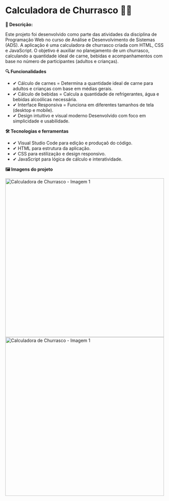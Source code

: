 # Calculadora de Churrasco 🥩🔥

<b>📍 Descrição:</b><p>Este projeto foi desenvolvido como parte das atividades da disciplina de Programação Web no curso de Análise e Desenvolvimento de Sistemas (ADS). A aplicação é uma calculadora de churrasco criada com HTML, CSS e JavaScript. O objetivo é auxiliar no planejamento de um churrasco, calculando a quantidade ideal de carne, bebidas e acompanhamentos com base no número de participantes (adultos e crianças).</p>

<b> 🔍 Funcionalidades </b>
- ✔ Cálculo de carnes	= Determina a quantidade ideal de carne para adultos e crianças com base em médias gerais.
- ✔ Cálculo de bebidas =	Calcula a quantidade de refrigerantes, água e bebidas alcoólicas necessária.
- ✔ Interface Responsiva = Funciona em diferentes tamanhos de tela (desktop e mobile).
- ✔ Design intuitivo e visual moderno	Desenvolvido com foco em simplicidade e usabilidade.

<b> 🛠️ Tecnologias e ferramentas </b>
- ✔ Visual Studio Code para edição e produçaõ do código.
- ✔ HTML para estrutura da aplicação.
- ✔ CSS	para estilização e design responsivo.
- ✔ JavaScript	para lógica de cálculo e interatividade.

<b> 🖼 Imagens do projeto </b>
<div>
    <img src="https://i.imgur.com/CMd6DFf.jpeg" alt="Calculadora de Churrasco - Imagem 1" width="500">
    <img src="https://i.imgur.com/Wmg6JdU.jpeg" alt="Calculadora de Churrasco - Imagem 1" width="500">
</div>
